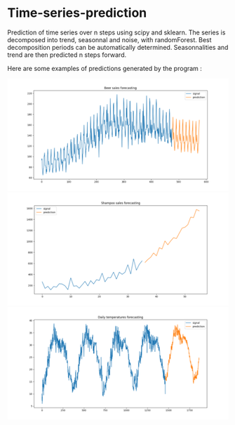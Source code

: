 # Time-series-prediction

Prediction of time series over n steps using scipy and sklearn.
The series is decomposed into trend, seasonnal and noise, with randomForest. Best decomposition periods can be automatically determined. 
Seasonnalities and trend are then predicted n steps forward.

Here are some examples of predictions generated by the program :

<img src=https://github.com/Prevost-Guillaume/Time-series-prediction/blob/main/images/Beer%20sales.png>
<img src=https://github.com/Prevost-Guillaume/Time-series-prediction/blob/main/images/Shampoo%20sales.png>
<img src=https://github.com/Prevost-Guillaume/Time-series-prediction/blob/main/images/Daily%20temperatures.png>
